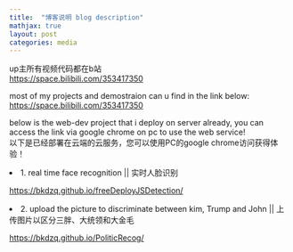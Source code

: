 ```yaml
---
title:  "博客说明 blog description"
mathjax: true
layout: post
categories: media
---
```


up主所有视频代码都在b站
<br>
https://space.bilibili.com/353417350

most of my projects and demostraion can u find in the link below:
<br>
https://space.bilibili.com/353417350

below is the web-dev project that i deploy on server already, you can access the link via google chrome on pc to use the web service!
<br>
以下是已经部署在云端的云服务，您可以使用PC的google chrome访问获得体验！

<li  color = "red">1.  real time face recognition || 实时人脸识别</li>

<a href = "https://bkdzq.github.io/freeDeployJSDetection/">https://bkdzq.github.io/freeDeployJSDetection/</a>


<li  color = "red">2. upload the picture to discriminate between kim, Trump and John || 上传图片以区分三胖、大统领和大金毛</li>

<a href = "https://bkdzq.github.io/PoliticRecog/">https://bkdzq.github.io/PoliticRecog/</a>


